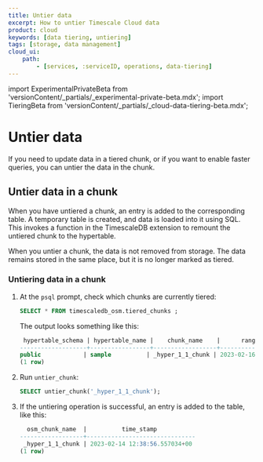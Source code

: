 ```yaml
---
title: Untier data
excerpt: How to untier Timescale Cloud data
product: cloud
keywords: [data tiering, untiering]
tags: [storage, data management]
cloud_ui:
    path:
        - [services, :serviceID, operations, data-tiering]
---
```


import ExperimentalPrivateBeta from 'versionContent/_partials/_experimental-private-beta.mdx';
import TieringBeta from 'versionContent/_partials/_cloud-data-tiering-beta.mdx';

# Untier data

If you need to update data in a tiered chunk, or if you want to enable faster
queries, you can untier the data in the chunk.

<ExperimentalPrivateBeta />
<TieringBeta />

## Untier data in a chunk

When you have untiered a chunk, an entry is added to the corresponding table. A
temporary table is created, and data is loaded into it using SQL. This invokes a
function in the TimescaleDB extension to remount the untiered chunk to the
hypertable.

<Highlight type="important">
When you untier a chunk, the data is not removed from storage. The data remains
stored in the same place, but it is no longer marked as tiered.
</Highlight>

<procedure>

### Untiering data in a chunk

1.  At the `psql` prompt, check which chunks are currently tiered:

    ```sql
    SELECT * FROM timescaledb_osm.tiered_chunks ;
    ```

    The output looks something like this:

    ```sql
     hypertable_schema | hypertable_name |    chunk_name    |      range_start       |       range_end
    -------------------+-----------------+------------------+------------------------+------------------------
    public            | sample          | _hyper_1_1_chunk | 2023-02-16 00:00:00+00 | 2023-02-23 00:00:00+00
    (1 row)
    ```

1.  Run `untier_chunk`:

    ```sql
    SELECT untier_chunk('_hyper_1_1_chunk');
    ```

1.  If the untiering operation is successful, an entry is added to the table,
    like this:

    ```sql
      osm_chunk_name  |          time_stamp
    ------------------+-------------------------------
     _hyper_1_1_chunk | 2023-02-14 12:38:56.557034+00
    (1 row)
    ```

</procedure>
